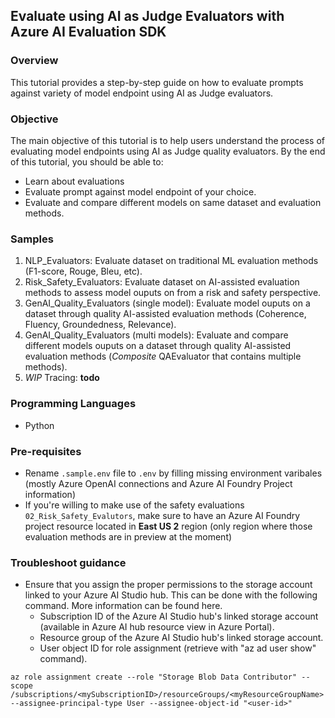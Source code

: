 ## Evaluate using AI as Judge Evaluators with Azure AI Evaluation SDK

### Overview

This tutorial provides a step-by-step guide on how to evaluate prompts against variety of model endpoint using AI as Judge evaluators.

### Objective

The main objective of this tutorial is to help users understand the process of evaluating model endpoints using AI as Judge quality evaluators. By the end of this tutorial, you should be able to:

 - Learn about evaluations
 - Evaluate prompt against model endpoint of your choice.
 - Evaluate and compare different models on same dataset and evaluation methods.

### Samples

1. NLP_Evaluators: Evaluate dataset on traditional ML evaluation methods (F1-score, Rouge, Bleu, etc).
2. Risk_Safety_Evaluators: Evaluate dataset on AI-assisted evaluation methods to assess model ouputs on from a risk and safety perspective.
3. GenAI_Quality_Evaluators (single model): Evaluate model ouputs on a dataset through quality AI-assisted evaluation methods (Coherence, Fluency, Groundedness, Relevance).
4. GenAI_Quality_Evaluators (multi models): Evaluate and compare different models ouputs on a dataset through quality AI-assisted evaluation methods (*Composite* QAEvaluator that contains multiple methods).
5. *WIP* Tracing: **todo**

### Programming Languages
 - Python

### Pre-requisites
 - Rename  ```.sample.env``` file to ```.env``` by filling missing environment varibales (mostly Azure OpenAI connections and Azure AI Foundry Project information)
 - If you're willing to make use of the safety evaluations ```02_Risk_Safety_Evalutors```, make sure to have an Azure AI Foundry project resource located in **East US 2** region (only region where those evaluation methods are in preview at the moment)

### Troubleshoot guidance
 - Ensure that you assign the proper permissions to the storage account linked to your Azure AI Studio hub. This can be done with the following command. More information can be found here.
    - Subscription ID of the Azure AI Studio hub's linked storage account (available in Azure AI hub resource view in Azure Portal).
    - Resource group of the Azure AI Studio hub's linked storage account.
    - User object ID for role assignment (retrieve with "az ad user show" command).

```
az role assignment create --role "Storage Blob Data Contributor" --scope /subscriptions/<mySubscriptionID>/resourceGroups/<myResourceGroupName> --assignee-principal-type User --assignee-object-id "<user-id>"
```